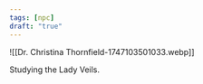 ```yaml
---
tags: [npc]
draft: "true"
---
```

![[Dr. Christina Thornfield-1747103501033.webp]]

Studying the Lady Veils.
